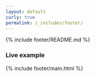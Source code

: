 ```yaml
---
layout: default
curly: true
permalink: /_includes/footer/
---
```


{% include footer/README.md %}

### Live example

{% include footer/main.html %}